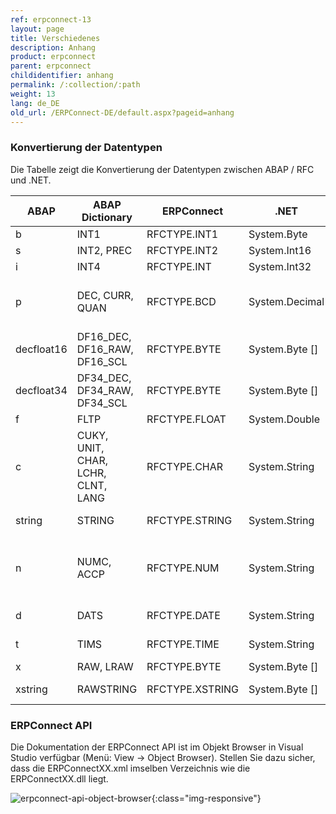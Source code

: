 ```yaml
---
ref: erpconnect-13
layout: page
title: Verschiedenes
description: Anhang
product: erpconnect
parent: erpconnect
childidentifier: anhang
permalink: /:collection/:path
weight: 13
lang: de_DE
old_url: /ERPConnect-DE/default.aspx?pageid=anhang
---
```


### Konvertierung der Datentypen
Die Tabelle zeigt die Konvertierung der Datentypen zwischen ABAP / RFC und .NET.

| ABAP       | ABAP Dictionary                    | ERPConnect      | .NET           | Bemerkungen                               |
|------------|------------------------------------|-----------------|----------------|-------------------------------------------|
| b          | INT1                               | RFCTYPE.INT1    | System.Byte    |                                           |
| s          | INT2, PREC                         | RFCTYPE.INT2    | System.Int16   |                                           |
| i          | INT4                               | RFCTYPE.INT     | System.Int32   |                                           |
| p          | DEC, CURR, QUAN                    | RFCTYPE.BCD     | System.Decimal | Max. supported length is 28 digits        |
| decfloat16 | DF16_DEC, DF16_RAW, DF16_SCL       | RFCTYPE.BYTE    | System.Byte [] | No ReadTable support                      |
| decfloat34 | DF34_DEC, DF34_RAW, DF34_SCL       | RFCTYPE.BYTE    | System.Byte [] | No ReadTable support                      |
| f          | FLTP                               | RFCTYPE.FLOAT   | System.Double  |                                           |
| c          | CUKY, UNIT, CHAR, LCHR, CLNT, LANG | RFCTYPE.CHAR    | System.String  |                                           |
| string     | STRING                             | RFCTYPE.STRING  | System.String  | No ReadTable support                      |
| n          | NUMC, ACCP                         | RFCTYPE.NUM     | System.String  | Only characters 0-9 ACCP format is YYYYMM |
| d          | DATS                               | RFCTYPE.DATE    | System.String  | Format is YYYYMMDD                        |
| t          | TIMS                               | RFCTYPE.TIME    | System.String  | Format is HHMMSS                          |
| x          | RAW, LRAW                          | RFCTYPE.BYTE    | System.Byte [] |                                           |
| xstring    | RAWSTRING                          | RFCTYPE.XSTRING | System.Byte [] | No ReadTable support                      |


### ERPConnect API

Die Dokumentation der ERPConnect API  ist im Objekt Browser in Visual Studio verfügbar (Menü: View -> Object Browser). Stellen Sie dazu sicher, dass die ERPConnectXX.xml imselben Verzeichnis wie die ERPConnectXX.dll liegt. 

![erpconnect-api-object-browser](/img/content/erpconnect-api-object-browser.png){:class="img-responsive"}